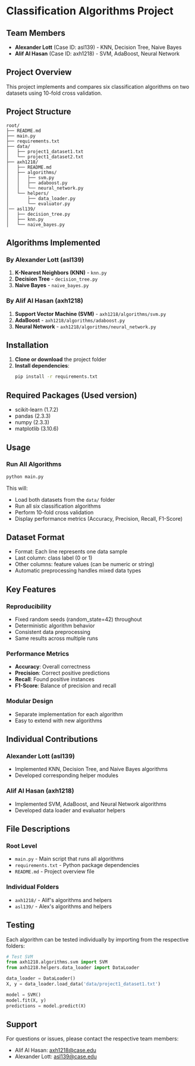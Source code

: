 # Classification Algorithms Project

## Team Members
- **Alexander Lott** (Case ID: asl139) - KNN, Decision Tree, Naive Bayes
- **Alif Al Hasan** (Case ID: axh1218) - SVM, AdaBoost, Neural Network

## Project Overview
This project implements and compares six classification algorithms on two datasets using 10-fold cross validation.

## Project Structure
```
root/
├── README.md
├── main.py
├── requirements.txt
├── data/
│   ├── project1_dataset1.txt
│   └── project1_dataset2.txt
├── axh1218/
│   ├── README.md
│   ├── algorithms/
│   │   ├── svm.py
│   │   ├── adaboost.py
│   │   └── neural_network.py
│   └── helpers/
│       ├── data_loader.py
│       └── evaluator.py
│── asl139/
│   ├── decision_tree.py
│   ├── knn.py
│   └── naive_bayes.py
```

## Algorithms Implemented

### By Alexander Lott (asl139)
1. **K-Nearest Neighbors (KNN)** - `knn.py`
2. **Decision Tree** - `decision_tree.py`
3. **Naive Bayes** - `naive_bayes.py`

### By Alif Al Hasan (axh1218)
1. **Support Vector Machine (SVM)** - `axh1218/algorithms/svm.py`
2. **AdaBoost** - `axh1218/algorithms/adaboost.py`
3. **Neural Network** - `axh1218/algorithms/neural_network.py`

## Installation

1. **Clone or download** the project folder
2. **Install dependencies**:
   ```bash
   pip install -r requirements.txt
   ```

## Required Packages (Used version)
- scikit-learn (1.7.2)
- pandas (2.3.3)
- numpy (2.3.3)
- matplotlib (3.10.6)

## Usage

### Run All Algorithms
```bash
python main.py
```

This will:
- Load both datasets from the `data/` folder
- Run all six classification algorithms
- Perform 10-fold cross validation
- Display performance metrics (Accuracy, Precision, Recall, F1-Score)

## Dataset Format
- Format: Each line represents one data sample
- Last column: class label (0 or 1)
- Other columns: feature values (can be numeric or string)
- Automatic preprocessing handles mixed data types

## Key Features

### Reproducibility
- Fixed random seeds (random_state=42) throughout
- Deterministic algorithm behavior
- Consistent data preprocessing
- Same results across multiple runs

### Performance Metrics
- **Accuracy**: Overall correctness
- **Precision**: Correct positive predictions
- **Recall**: Found positive instances
- **F1-Score**: Balance of precision and recall

### Modular Design
- Separate implementation for each algorithm
- Easy to extend with new algorithms

## Individual Contributions

### Alexander Lott (asl139)
- Implemented KNN, Decision Tree, and Naive Bayes algorithms
- Developed corresponding helper modules

### Alif Al Hasan (axh1218)
- Implemented SVM, AdaBoost, and Neural Network algorithms
- Developed data loader and evaluator helpers

## File Descriptions

### Root Level
- `main.py` - Main script that runs all algorithms
- `requirements.txt` - Python package dependencies
- `README.md` - Project overview file

### Individual Folders
- `axh1218/` - Alif's algorithms and helpers
- `asl139/` - Alex's algorithms and helpers

## Testing
Each algorithm can be tested individually by importing from the respective folders:

```python
# Test SVM
from axh1218.algorithms.svm import SVM
from axh1218.helpers.data_loader import DataLoader

data_loader = DataLoader()
X, y = data_loader.load_data('data/project1_dataset1.txt')

model = SVM()
model.fit(X, y)
predictions = model.predict(X)
```

## Support
For questions or issues, please contact the respective team members:
- Alif Al Hasan: axh1218@case.edu
- Alexander Lott: asl139@case.edu